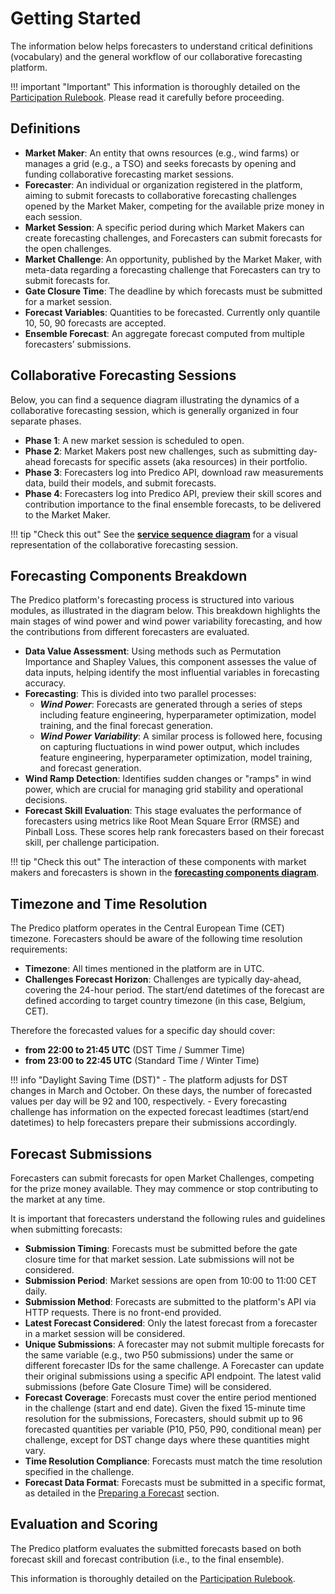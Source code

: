 # Getting Started

The information below helps forecasters to understand critical definitions (vocabulary) and the general workflow of our collaborative forecasting platform.

!!! important "Important"
    This information is thoroughly detailed on the <a href="../static/predico_rulebook.pdf" download>Participation Rulebook</a>. Please read it carefully before proceeding.

## Definitions
    
- **Market Maker**: An entity that owns resources (e.g., wind farms) or manages a grid (e.g., a TSO) and seeks forecasts by opening and funding collaborative forecasting market sessions.
- **Forecaster**: An individual or organization registered in the platform, aiming to submit forecasts to collaborative forecasting challenges opened by the Market Maker, competing for the available prize money in each session.
- **Market Session**: A specific period during which Market Makers can create forecasting challenges, and Forecasters can submit forecasts for the open challenges.
- **Market Challenge**: An opportunity, published by the Market Maker, with meta-data regarding a forecasting challenge that Forecasters can try to submit forecasts for.
- **Gate Closure Time**: The deadline by which forecasts must be submitted for a market session.
- **Forecast Variables**: Quantities to be forecasted. Currently only quantile 10, 50, 90 forecasts are accepted.
- **Ensemble Forecast**: An aggregate forecast computed from multiple forecasters’ submissions.


## Collaborative Forecasting Sessions

Below, you can find a sequence diagram illustrating the dynamics of a collaborative forecasting session, which is generally organized in four separate phases.

- **Phase 1**: A new market session is scheduled to open.
- **Phase 2**: Market Makers post new challenges, such as submitting day-ahead forecasts for specific assets (aka resources) in their portfolio.
- **Phase 3**: Forecasters log into Predico API, download raw measurements data, build their models, and submit forecasts.
- **Phase 4**: Forecasters log into Predico API, preview their skill scores and contribution importance to the final ensemble forecasts, to be delivered to the Market Maker.

!!! tip "Check this out"
    See the **<a href="../static/predico-elia-interactions-sd.png" target="_blank">service sequence diagram</a>** for a visual representation of the collaborative forecasting session.


## Forecasting Components Breakdown

The Predico platform's forecasting process is structured into various modules, as illustrated in the diagram below. This breakdown highlights the main stages of wind power and wind power variability forecasting, and how the contributions from different forecasters are evaluated.

- **Data Value Assessment**: Using methods such as Permutation Importance and Shapley Values, this component assesses the value of data inputs, helping identify the most influential variables in forecasting accuracy.
- **Forecasting**: This is divided into two parallel processes:
    * ***Wind Power***: Forecasts are generated through a series of steps including feature engineering, hyperparameter optimization, model training, and the final forecast generation.
    * ***Wind Power Variability***: A similar process is followed here, focusing on capturing fluctuations in wind power output, which includes feature engineering, hyperparameter optimization, model training, and forecast generation.
- **Wind Ramp Detection**: Identifies sudden changes or "ramps" in wind power, which are crucial for managing grid stability and operational decisions.
- **Forecast Skill Evaluation**: This stage evaluates the performance of forecasters using metrics like Root Mean Square Error (RMSE) and Pinball Loss. These scores help rank forecasters based on their forecast skill, per challenge participation.


!!! tip "Check this out"
    The interaction of these components with market makers and forecasters is shown in the **<a href="../static/modules-breakdown.png" target="_blank">forecasting components diagram</a>**.


## Timezone and Time Resolution

The Predico platform operates in the Central European Time (CET) timezone. Forecasters should be aware of the following time resolution requirements:

- **Timezone**: All times mentioned in the platform are in UTC.
- **Challenges Forecast Horizon**: Challenges are typically day-ahead, covering the 24-hour period. 
The start/end datetimes of the forecast are defined according to target country timezone (in this case, Belgium, CET). 

Therefore the forecasted values for a specific day should cover:

- **from 22:00 to 21:45 UTC** (DST Time / Summer Time)
- **from 23:00 to 22:45 UTC** (Standard Time / Winter Time)

!!! info "Daylight Saving Time (DST)"
    - The platform adjusts for DST changes in March and October. On these days, the number of forecasted values per day will be 92 and 100, respectively.
    - Every forecasting challenge has information on the expected forecast leadtimes (start/end datetimes) to help forecasters prepare their submissions accordingly.

## Forecast Submissions

Forecasters can submit forecasts for open Market Challenges, competing for the prize money available. They may commence or stop contributing to the market at any time.

It is important that forecasters understand the following rules and guidelines when submitting forecasts:

- **Submission Timing**: Forecasts must be submitted before the gate closure time for that market session. Late submissions will not be considered.
- **Submission Period**: Market sessions are open from 10:00 to 11:00 CET daily.
- **Submission Method**: Forecasts are submitted to the platform's API via HTTP requests. There is no front-end provided.
- **Latest Forecast Considered**: Only the latest forecast from a forecaster in a market session will be considered.
- **Unique Submissions**: A forecaster may not submit multiple forecasts for the same variable (e.g., two P50 submissions) under the same or different forecaster IDs for the same challenge. A Forecaster can update their original submissions using a specific API endpoint. The latest valid submissions (before Gate Closure Time) will be considered.
- **Forecast Coverage**: Forecasts must cover the entire period mentioned in the challenge (start and end date). Given the fixed 15-minute time resolution for the submissions, Forecasters, should submit up to 96 forecasted quantities per variable (P10, P50, P90, conditional mean) per challenge, except for DST change days where these quantities might vary.
- **Time Resolution Compliance**: Forecasts must match the time resolution specified in the challenge.
- **Forecast Data Format**: Forecasts must be submitted in a specific format, as detailed in the [Preparing a Forecast](preparing_forecast.md) section.


## Evaluation and Scoring

The Predico platform evaluates the submitted forecasts based on both forecast skill and forecast contribution (i.e., to the final ensemble).

This information is thoroughly detailed on the <a href="../static/predico_rulebook.pdf" download>Participation Rulebook</a>.


